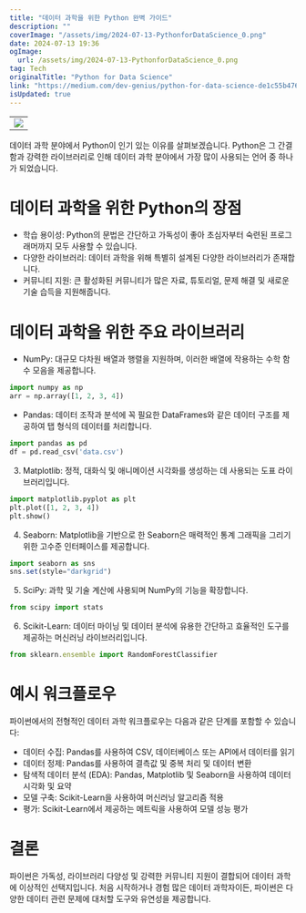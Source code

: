 ```yaml
---
title: "데이터 과학을 위한 Python 완벽 가이드"
description: ""
coverImage: "/assets/img/2024-07-13-PythonforDataScience_0.png"
date: 2024-07-13 19:36
ogImage: 
  url: /assets/img/2024-07-13-PythonforDataScience_0.png
tag: Tech
originalTitle: "Python for Data Science"
link: "https://medium.com/dev-genius/python-for-data-science-de1c55b4761c"
isUpdated: true
---
```





<table>
    <tr>
        <td><img src="/assets/img/2024-07-13-PythonforDataScience_0.png" /></td>
    </tr>
</table>

데이터 과학 분야에서 Python이 인기 있는 이유를 살펴보겠습니다. Python은 그 간결함과 강력한 라이브러리로 인해 데이터 과학 분야에서 가장 많이 사용되는 언어 중 하나가 되었습니다.

# 데이터 과학을 위한 Python의 장점

- 학습 용이성: Python의 문법은 간단하고 가독성이 좋아 초심자부터 숙련된 프로그래머까지 모두 사용할 수 있습니다.
- 다양한 라이브러리: 데이터 과학을 위해 특별히 설계된 다양한 라이브러리가 존재합니다.
- 커뮤니티 지원: 큰 활성화된 커뮤니티가 많은 자료, 튜토리얼, 문제 해결 및 새로운 기술 습득을 지원해줍니다.

<div class="content-ad"></div>

# 데이터 과학을 위한 주요 라이브러리

- NumPy: 대규모 다차원 배열과 행렬을 지원하며, 이러한 배열에 작용하는 수학 함수 모음을 제공합니다.

```python
import numpy as np
arr = np.array([1, 2, 3, 4])
```

- Pandas: 데이터 조작과 분석에 꼭 필요한 DataFrames와 같은 데이터 구조를 제공하여 탭 형식의 데이터를 처리합니다.

<div class="content-ad"></div>

```python
import pandas as pd
df = pd.read_csv('data.csv')
```

3. Matplotlib: 정적, 대화식 및 애니메이션 시각화를 생성하는 데 사용되는 도표 라이브러리입니다.

```python
import matplotlib.pyplot as plt
plt.plot([1, 2, 3, 4])
plt.show()
```

4. Seaborn: Matplotlib을 기반으로 한 Seaborn은 매력적인 통계 그래픽을 그리기 위한 고수준 인터페이스를 제공합니다.

<div class="content-ad"></div>

```js
import seaborn as sns
sns.set(style="darkgrid")
```

5. SciPy: 과학 및 기술 계산에 사용되며 NumPy의 기능을 확장합니다.

```js
from scipy import stats
```

6. Scikit-Learn: 데이터 마이닝 및 데이터 분석에 유용한 간단하고 효율적인 도구를 제공하는 머신러닝 라이브러리입니다.

<div class="content-ad"></div>

```js
from sklearn.ensemble import RandomForestClassifier
```

# 예시 워크플로우

파이썬에서의 전형적인 데이터 과학 워크플로우는 다음과 같은 단계를 포함할 수 있습니다:

- 데이터 수집: Pandas를 사용하여 CSV, 데이터베이스 또는 API에서 데이터를 읽기
- 데이터 정제: Pandas를 사용하여 결측값 및 중복 처리 및 데이터 변환
- 탐색적 데이터 분석 (EDA): Pandas, Matplotlib 및 Seaborn을 사용하여 데이터 시각화 및 요약
- 모델 구축: Scikit-Learn을 사용하여 머신러닝 알고리즘 적용
- 평가: Scikit-Learn에서 제공하는 메트릭을 사용하여 모델 성능 평가


<div class="content-ad"></div>

# 결론

파이썬은 가독성, 라이브러리 다양성 및 강력한 커뮤니티 지원이 결합되어 데이터 과학에 이상적인 선택지입니다. 처음 시작하거나 경험 많은 데이터 과학자이든, 파이썬은 다양한 데이터 관련 문제에 대처할 도구와 유연성을 제공합니다.
